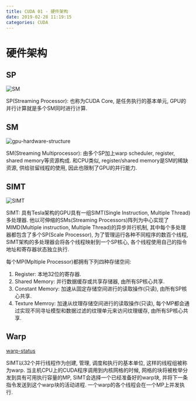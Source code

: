 ```yaml
---
title: CUDA 01 - 硬件架构
date: 2019-02-28 11:19:15
categories: CUDA
---
```

# 硬件架构

<!--more-->

## SP

![SM](https://res.cloudinary.com/dpe4i978o/image/upload/v1551324276/cuda/SM.jpg)

SP(Streaming Processor): 也称为CUDA Core, 是任务执行的基本单元, GPU的并行计算就是多个SM同时进行计算.

## SM

![gpu-hardware-structure](https://res.cloudinary.com/dpe4i978o/image/upload/v1551325275/cuda/gpu-hardware-structure.png)

SM(Streaming Multiprocessor): 由多个SP加上warp scheduler, register, shared memory等资源构成. 和CPU类似, register/shared memory是SM的稀缺资源, 供给驻留线程的使用, 因此也限制了GPU的并行能力.

## SIMT

![SIMT](https://res.cloudinary.com/dpe4i978o/image/upload/v1551326085/cuda/SIMT.png)

SIMT: 具有Tesla架构的GPU具有一组SIMT(Single Instruction, Multiple Thread)多处理器. 他以可伸缩的SMs(Streaming Processors)阵列为中心实现了MIMD(Multiple instruction, Multiple Thread)的异步并行机制, 其中每个多处理器都包含了多个SP(Scale Processor), 为了管理运行各种不同程序的数百个线程, SIMT架构的多处理器会将各个线程映射到一个SP核心, 各个线程使用自己的指令地址和寄存器状态独立执行.

每个MP(Mpltiple Processor)都拥有下列四种存储空间:

1. Register: 本地32位的寄存器.
2. Shared Memory: 并行数据缓存或共享存储器, 由所有SP核心共享.
3. Constant Memory: 加速从固定存储空间进行的读取操作(只读), 由所有SP核心共享.
4. Texture Memroy: 加速从纹理存储空间进行的读取操作(只读), 每个MP都会通过实现不同寻址模型和数据过滤的纹理单元来访问纹理缓存, 由所有SP核心共享.

## Warp

[warp-status](https://res.cloudinary.com/dpe4i978o/image/upload/v1551327738/cuda/warp-status.png)

SIMT以32个并行线程作为创建, 管理, 调度和执行的基本单位, 这样的线程组被称为warp. 当主机CPU上的CUDA程序调用到内核网格的时候, 网格的块将被枚举分发到具有可用执行容量的MP, SIMT会选择一个已经准备好的warp块, 并将下一条指令发送到这个warp块的活动进程. 一个warp的各个线程会在一个MP上并发执行.
